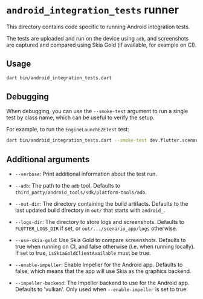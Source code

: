 # `android_integration_tests` runner

This directory contains code specific to running Android integration tests.

The tests are uploaded and run on the device using `adb`, and screenshots are
captured and compared using Skia Gold (if available, for example on CI).

## Usage

```sh
dart bin/android_integration_tests.dart
```

## Debugging

When debugging, you can use the `--smoke-test` argument to run a single test
by class name, which can be useful to verify the setup.

For example, to run the `EngineLaunchE2ETest` test:

```sh
dart bin/android_integration_tests.dart --smoke-test dev.flutter.scenarios.EngineLaunchE2ETest
```

## Additional arguments

- `--verbose`: Print additional information about the test run.

- `--adb`: The path to the `adb` tool. Defaults to
  `third_party/android_tools/sdk/platform-tools/adb`.

- `--out-dir`: The directory containing the build artifacts. Defaults to the
  last updated build directory in `out/` that starts with `android_`.

- `--logs-dir`: The directory to store logs and screenshots. Defaults to
  `FLUTTER_LOGS_DIR` if set, or `out/.../scenario_app/logs` otherwise.

- `--use-skia-gold`: Use Skia Gold to compare screenshots. Defaults to true
  when running on CI, and false otherwise (i.e. when running locally). If
  set to true, `isSkiaGoldClientAvailable` must be true.

- `--enable-impeller`: Enable Impeller for the Android app. Defaults to
  false, which means that the app will use Skia as the graphics backend.

- `--impeller-backend`: The Impeller backend to use for the Android app.
  Defaults to 'vulkan'. Only used when `--enable-impeller` is set to true.
